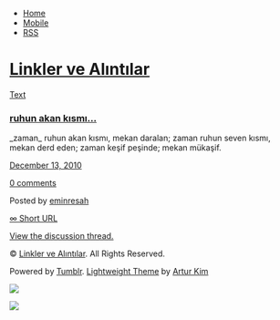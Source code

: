 -   [Home](/)
-   [Mobile](/mobile)
-   [RSS](http://eminresah.tumblr.com/rss)

[Linkler ve Alıntılar](/)
=========================

[Text](http://eminresah.tumblr.com/post/2197426641/ruhun-akan-k-sm)

### [ruhun akan kısmı…](http://eminresah.tumblr.com/post/2197426641/ruhun-akan-k-sm)

\_zaman\_ ruhun akan kısmı, mekan daralan; zaman ruhun seven kısmı,\
mekan derd eden; zaman keşif peşinde; mekan mükaşif.

[December 13,
2010](http://eminresah.tumblr.com/post/2197426641/ruhun-akan-k-sm)

[0
comments](http://eminresah.tumblr.com/post/2197426641/ruhun-akan-k-sm#disqus_thread)

Posted by [eminresah](http://eminresah.tumblr.com/)

[∞ Short URL](http://tmblr.co/ZWS1Oy22_X7H)

[View the discussion thread.](http://erblog.disqus.com/?url=ref)

© [Linkler ve Alıntılar](/). All Rights Reserved.

Powered by [Tumblr](http://tumblr.com). [Lightweight
Theme](http://www.tumblr.com/theme/10820) by [Artur
Kim](http://arturkim.com)

![](https://px.srvcs.tumblr.com/impixu?T=1434918838&J=eyJ0eXBlIjoidXJsIiwidXJsIjoiaHR0cDpcL1wvZW1pbnJlc2FoLnR1bWJsci5jb21cL3Bvc3RcLzIxOTc0MjY2NDFcL3J1aHVuLWFrYW4tay1zbSIsInJlcXR5cGUiOjAsInJvdXRlIjoiXC9wb3N0XC86aWRcLzpzdW1tYXJ5Iiwibm9zY3JpcHQiOjF9&U=OBKFAGCCLG&K=d92bab218b72150ba9db158f2ec65bb86c80d41f9daa75c46fc81e07d3a99de3&R=)

![](https://px.srvcs.tumblr.com/impixu?T=1434918838&J=eyJ0eXBlIjoicG9zdCIsInVybCI6Imh0dHA6XC9cL2VtaW5yZXNhaC50dW1ibHIuY29tXC9wb3N0XC8yMTk3NDI2NjQxXC9ydWh1bi1ha2FuLWstc20iLCJyZXF0eXBlIjowLCJyb3V0ZSI6IlwvcG9zdFwvOmlkXC86c3VtbWFyeSIsInBvc3RzIjpbeyJwb3N0aWQiOiIyMTk3NDI2NjQxIiwiYmxvZ2lkIjoiMzY0ODAyOCIsInNvdXJjZSI6MzN9XSwibm9zY3JpcHQiOjF9&U=GAOCJDBENB&K=5aae1c7d0fdca4a380e23a3689cb9c8719d0138d435a073bcf48d1cfee3d4ace&R=)

